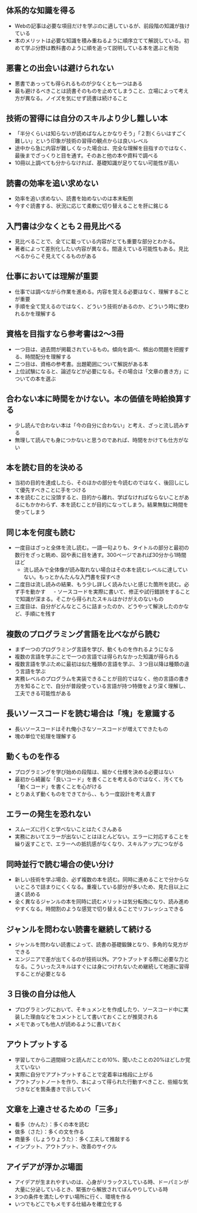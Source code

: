 ## 体系的な知識を得る
- Webの記事は必要な項目だけを学ぶのに適しているが、前段階の知識が抜けている
- 本のメリットは必要な知識を積み重ねるように順序立てて解説している。初めて学ぶ分野は教科書のように順を追って説明している本を選ぶと有効

## 悪書との出会いは避けられない
- 悪書であっっても得られるものが少なくとも一つはある
- 最も避けるべきことは読書そのものを止めてしまうこと、立場によって考え方が異なる。ノイズを気にせず読書は続けること

## 技術の習得には自分のスキルより少し難しい本
- 「半分くらいは知らないが読めばなんとかなりそう」「２割くらいはすごく難しい」という印象が技術の習得の観点からは良いレベル
- 途中から急に内容が難しくなった場合は、完全な理解を目指すのではなく、最後までざっくりと目を通す。そのあと他の本や資料で調べる
- 10冊以上調べても分からなければ、基礎知識が足りてない可能性が高い

## 読書の効率を追い求めない
- 効率を追い求めない、読書を始めないのは本末転倒
- 今すぐ読書する、状況に応じて柔軟に切り替えることを肝に銘じる

## 入門書は少なくとも２冊見比べる
- 見比べることで、全てに載っている内容がとても重要な部分とわかる。
- 著者によって差別化したい内容が異なる。間違えている可能性もある。見比べるからこそ見えてくるものがある

## 仕事においては理解が重要
- 仕事では調べながら作業を進める。内容を覚える必要はなく、理解することが重要
- 手順を全て覚えるのではなく、どういう技術があるのか、どういう時に使われるかを理解する

## 資格を目指すなら参考書は2〜3冊
- 一つ目は、過去問が掲載されているもの。傾向を調べ、頻出の問題を把握する、時間配分を理解する
- 二つ目は、資格の参考書。出題範囲について解説がある本
- 上位試験になると、論述などが必要になる。その場合は「文章の書き方」についての本を選ぶ

## 合わない本に時間をかけない。本の価値を時給換算する
- 少し読んで合わない本は「今の自分に合わない」と考え、ざっと流し読みする
- 無理して読んでも身につかないと思うのであれば、時間をかけても仕方がない

## 本を読む目的を決める
- 当初の目的を達成したら、そのほかの部分を今読むのではなく、後回しにして優先すべきことに手をつける
- 本を読むことに没頭すると、目的から離れ、学ばなければならないことがあるにもかかわらず、本を読むことが目的になってしまう。結果無駄に時間を使ってしまう

## 同じ本を何度も読む
- 一度目はざっと全体を流し読む。一語一句よりも、タイトルの部分と最初の数行をざっと眺め、図や表に目を通す。300ページであれば30分から1時間ほど
  - 流し読みで全体像が読み取れない場合はその本を読むレベルに達していない。もっとかんたんな入門書を探すべき
- 二度目は流し読みの結果、もう少し詳しく読みたいと感じた箇所を読む。必ず手を動かす
　 - ソースコードを実際に書いて、修正や試行錯誤をすることで知識が深まる。そこから得られたスキルはかけがえのないもの
- 三度目は、自分がどんなところに詰まったのか、どうやって解決したのかなど、手順にを残す

## 複数のプログラミング言語を比べながら読む
- まず一つのプログラミング言語を学び、動くものを作れるようになる
- 複数の言語を学ぶことで一つの言語では得られなかった知識が得られる
- 複数言語を学ぶために最初は似た種類の言語を学ぶ、３つ目以降は種類の違う言語を学ぶ
- 実務レベルのプログラムを実装できることが目的ではなく、他の言語の書き方を知ることで、自分が普段使っている言語が持つ特徴をより深く理解し、工夫できる可能性がある


## 長いソースコードを読む場合は「塊」を意識する
- 長いソースコードはそれ俺小さなソースコードが増えてできたもの
- 塊の単位で処理を理解する

## 動くものを作る
- プログラミングを学び始めの段階は、細かく仕様を決める必要はない
- 最初から綺麗な「良いコード」を書くことを考えるのではなく、汚くても「動くコード」を書くことを心がける
- とりあえず動くものをできてから、、もう一度設計を考え直す

## エラーの発生を恐れない
- スムーズに行くと学べないことはたくさんある
- 実務においてエラーが出ないことはほとんどない。エラーに対応することを繰り返すことで、エラーへの抵抗感がなくなり、スキルアップにつながる

## 同時並行で読む場合の使い分け
- 新しい技術を学ぶ場合、必ず複数の本を読む。同時に進めることで分からないところで詰まりにくくなる。重複している部分が多いため、見た目以上に速く読める
- 全く異なるジャンルの本を同時に読むメリットは気分転換になり、読み進めやすくなる。時間割のような感覚で切り替えることでリフレッシュできる

## ジャンルを問わない読書を継続して続ける
- ジャンルを問わない読書によって、読書の基礎鍛錬となり、多角的な見方ができる
- エンジニアで差が出てくるのが技術以外。アウトプットする際に必要な力となる。こういったスキルはすぐには身につけれないため継続して地道に習得することが必要となる

## ３日後の自分は他人
- プログラミングにおいて、そキュメンとを作成したり、ソースコード中に実装した理由などをコメントとして書いておくことが推奨される
- メモであっても他人が読めるように書いておく

## アウトプットする 
- 学習してから二週間経つと読んだことの10%、聞いたことの20%ほどしか覚えていない
- 実際に自分でアプトプットすることで定着率は格段に上がる
- アウトプットノートを作り、本によって得られた行動すべきこと、些細な気づきなどを箇条書きで示していく

## 文章を上達させるための「三多」
- 看多（かんた）：多くの本を読む
- 做多（さた）：多くの文を作る
- 商量多（しょうりょうた）：多く工夫して推敲する
- インプット、アウトプット、改善のサイクル

## アイデアが浮かぶ場面
- アイデアが生まれやすいのは、心身がリラックスしている時、ドーパミンが大量に分泌しているとき、緊張から解放されてぼんやりしている時
- 3つの条件を満たしやすい場所に行く、環境を作る
- いつでもどこでもメモする仕組みを確立化する
